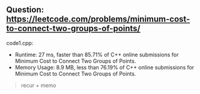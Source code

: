 ## Question: https://leetcode.com/problems/minimum-cost-to-connect-two-groups-of-points/

code1.cpp:
* Runtime: 27 ms, faster than 85.71% of C++ online submissions for Minimum Cost to Connect Two Groups of Points.
* Memory Usage: 8.9 MB, less than 76.19% of C++ online submissions for Minimum Cost to Connect Two Groups of Points.
> recur + memo